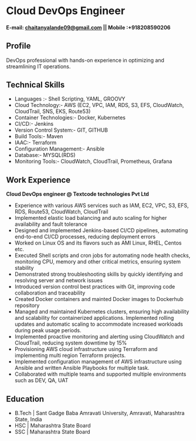 # Cloud DevOps Engineer
#### E-mail: chaitanyalande09@gmail.com  ||   Mobile :+918208590206

## Profile
DevOps professional with hands-on experience in optimizing and streamlining IT operations.

## Technical Skills 
- Languages :- Shell Scripting, YAML, GROOVY								     	
- Cloud Technology:- AWS (EC2, VPC, IAM, RDS, S3, EFS, CloudWatch, CloudTrail, SNS, EKS, Route53)
- Container Technologies:- Docker, Kubernetes
- CI/CD:- Jenkins
- Version Control System:- GIT, GITHUB
- Build Tools:- Maven
- IAAC:- Terraform
- Configuration Management:- Ansible
- Database:- MYSQL(RDS)
- Monitoring Tools:- CloudWatch, CloudTrail, Prometheus, Grafana


## Work Experience
**Cloud DevOps engineer @ Textcode technologies Pvt Ltd**

- Experience with various AWS services such as IAM, EC2, VPC, S3, EFS, RDS, Route53,   CloudWatch, CloudTrail
- Implemented elastic load balancing and auto scaling for higher availability and fault tolerance
- Designed and implemented Jenkins-based CI/CD pipelines, automating end-to-end CI/CD processes, reducing deployment errors
- Worked on Linux OS and its flavors such as AMI Linux, RHEL, Centos etc.
- Executed Shell scripts and cron jobs for automating node health checks, monitoring CPU, memory and other critical metrics, ensuring system stability
- Demonstrated strong troubleshooting skills by quickly identifying and resolving server and network issues
- Introduced version control best practices with Git, improving code collaboration and traceability
- Created Docker containers and mainted Docker images to Dockerhub repository
- Managed and maintained Kubernetes clusters, ensuring high availability and scalability for containerized applications. Implemented rolling updates and automatic scaling to accommodate increased workloads during peak usage periods.
- Implemented proactive monitoring and alerting using CloudWatch and CloudTrail, reducing system downtime by 15%
- Provisioning AWS cloud infrastructure using Terraform and implementing multi region Terraform projects.
- Implemented configuration management of AWS infrastructure using Ansible and written Ansible Playbooks for multiple task.
- Collaborated with multiple teams and supported multiple environments such as DEV, QA, UAT


## Education
- B.Tech | Sant Gadge Baba Amravati University, Amravati, Maharashtra State, India
- HSC	| Maharashtra State Board
- SSC | Maharashtra State Board 
